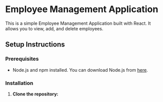 # Employee Management Application

This is a simple Employee Management Application built with React. It allows you to view, add, and delete employees.

## Setup Instructions

### Prerequisites

- Node.js and npm installed. You can download Node.js from [here](https://nodejs.org/).

### Installation

1. **Clone the repository:**

   ```bash
  
